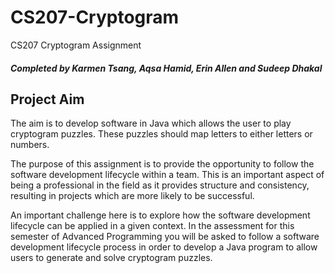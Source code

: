 # CS207-Cryptogram
CS207 Cryptogram Assignment

##### Completed by Karmen Tsang, Aqsa Hamid, Erin Allen and Sudeep Dhakal

## Project Aim

The aim is to develop software in Java which allows the user to play cryptogram puzzles. These puzzles should map letters to either letters or numbers.


The purpose of this assignment is to provide the opportunity to follow the software development lifecycle within a team. This is an important aspect of being
a professional in the field as it provides structure and consistency, resulting in projects which are more likely to be successful.

An important challenge here is to explore how the software development lifecycle can be applied in a given context. In the assessment for this semester of
Advanced Programming you will be asked to follow a software development lifecycle process in order to develop a Java program to allow users to generate
and solve cryptogram puzzles. 
